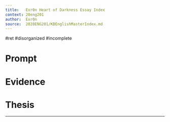 ```yaml
---
title:   Exr0n Heart of Darkness Essay Index
context: 20eng201
author:  Exr0n
source:  2020ENG201/KBEnglishMasterIndex.md
---
```


#ret 
#disorganized #incomplete

# Prompt

# Evidence

# Thesis

---
